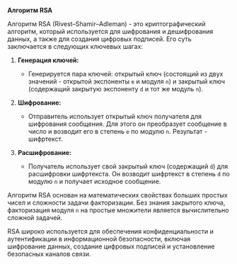 **Алгоритм RSA**

Алгоритм RSA (Rivest–Shamir–Adleman) - это криптографический алгоритм, который используется для шифрования и дешифрования данных, а также для создания цифровых подписей. Его суть заключается в следующих ключевых шагах:

1. **Генерация ключей:**
   - Генерируется пара ключей: открытый ключ (состоящий из двух значений - открытой экспоненты `e` и модуля `n`) и закрытый ключ (содержащий закрытую экспоненту `d` и тот же модуль `n`).

2. **Шифрование:**
   - Отправитель использует открытый ключ получателя для шифрования сообщения. Для этого он преобразует сообщение в число и возводит его в степень `e` по модулю `n`. Результат - шифртекст.

3. **Расшифрование:**
   - Получатель использует свой закрытый ключ (содержащий `d`) для расшифровки шифртекста. Он возводит шифртекст в степень `d` по модулю `n` и получает исходное сообщение.

Алгоритм RSA основан на математических свойствах больших простых чисел и сложности задачи факторизации. Без знания закрытого ключа, факторизация модуля `n` на простые множители является вычислительно сложной задачей.

RSA широко используется для обеспечения конфиденциальности и аутентификации в информационной безопасности, включая шифрование данных, создание цифровых подписей и установление безопасных каналов связи.
